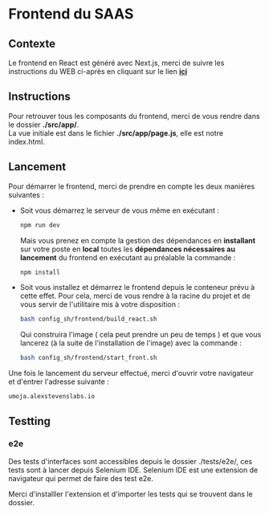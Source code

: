 # Frontend du SAAS

## Contexte

Le frontend en React est généré avec Next.js, merci de suivre les instructions du WEB ci-après en cliquant sur le lien **[ici](https://fr.react.dev/learn/start-a-new-react-project)**

## Instructions

Pour retrouver tous les composants du frontend, merci de vous rendre dans le dossier **./src/app/**.  
La vue initiale est dans le fichier **./src/app/page.js**, elle est notre index.html.

## Lancement

Pour démarrer le frontend, merci de prendre en compte les deux manières suivantes :  
- Soit vous démarrez le serveur de vous même en exécutant :
    ```bash
    npm run dev
    ```
    Mais vous prenez en compte la gestion des dépendances en **installant** sur votre poste en **local** toutes les **dépendances nécessaires au lancement** du frontend en exécutant au préalable la commande :
    ```bash
    npm install
    ```

- Soit vous installez et démarrez le frontend depuis le conteneur prévu à cette effet. Pour cela, merci de vous rendre à la racine du projet et de vous servir de l'utilitaire mis à votre disposition :
    ```bash
    bash config_sh/frontend/build_react.sh
    ```
    Qui construira l'image ( cela peut prendre un peu de temps ) et que vous lancerez (à la suite de l'installation de l'image) avec la commande :
    ```bash
    bash config_sh/frontend/start_front.sh
    ```

Une fois le lancement du serveur effectué, merci d'ouvrir votre navigateur et d'entrer l'adresse suivante :
```text
umoja.alexstevenslabs.io
```

## Testting

### e2e

Des tests d'interfaces sont accessibles depuis le dossier ./tests/e2e/, ces tests sont à lancer depuis Selenium IDE. Selenium IDE est une extension de navigateur qui permet de faire des test e2e.

Merci d'installler l'extension et d'importer les tests qui se trouvent dans le dossier.